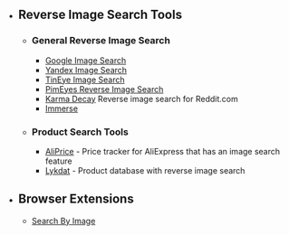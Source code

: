 - ## Reverse Image Search Tools
	- ### General Reverse Image Search
		- [Google Image Search](https://images.google.com/)
		- [Yandex Image Search](https://yandex.com/images/)
		- [TinEye Image Search](https://tineye.com/)
		- [PimEyes Reverse Image Search](https://pimeyes.com/en)
		- [Karma Decay](http://karmadecay.com/) Reverse image search for Reddit.com
		- [Immerse](https://www.immerse.zone/)
	- ### Product Search Tools
		- [AliPrice](https://www.aliprice.com/) - Price tracker for AliExpress that has an image search feature
		- [Lykdat](https://lykdat.com/) - Product database with reverse image search
- ## Browser Extensions
	- [Search By Image](https://github.com/dessant/search-by-image)